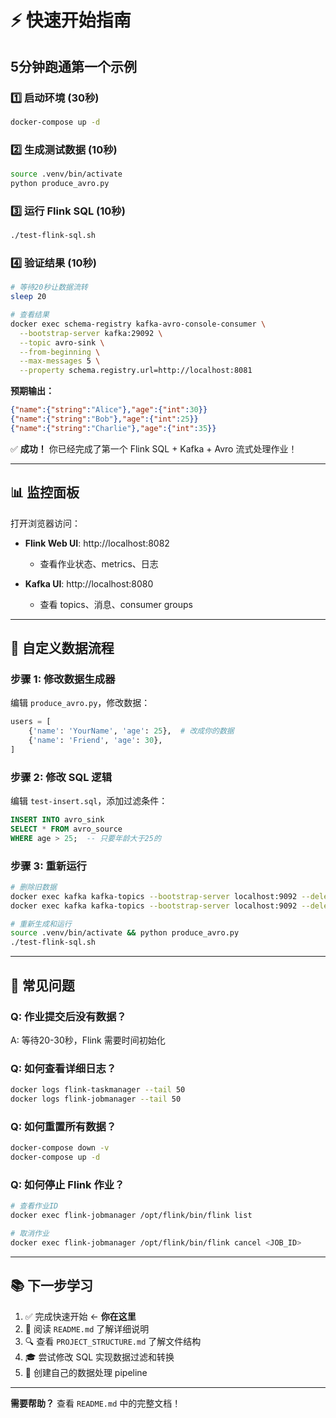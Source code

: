 # ⚡ 快速开始指南

## 5分钟跑通第一个示例

### 1️⃣ 启动环境 (30秒)
```bash
docker-compose up -d
```

### 2️⃣ 生成测试数据 (10秒)
```bash
source .venv/bin/activate
python produce_avro.py
```

### 3️⃣ 运行 Flink SQL (10秒)
```bash
./test-flink-sql.sh
```

### 4️⃣ 验证结果 (10秒)
```bash
# 等待20秒让数据流转
sleep 20

# 查看结果
docker exec schema-registry kafka-avro-console-consumer \
  --bootstrap-server kafka:29092 \
  --topic avro-sink \
  --from-beginning \
  --max-messages 5 \
  --property schema.registry.url=http://localhost:8081
```

**预期输出：**
```json
{"name":{"string":"Alice"},"age":{"int":30}}
{"name":{"string":"Bob"},"age":{"int":25}}
{"name":{"string":"Charlie"},"age":{"int":35}}
```

✅ **成功！** 你已经完成了第一个 Flink SQL + Kafka + Avro 流式处理作业！

---

## 📊 监控面板

打开浏览器访问：

- **Flink Web UI**: http://localhost:8082
  - 查看作业状态、metrics、日志

- **Kafka UI**: http://localhost:8080
  - 查看 topics、消息、consumer groups

---

## 🎯 自定义数据流程

### 步骤 1: 修改数据生成器

编辑 `produce_avro.py`，修改数据：

```python
users = [
    {'name': 'YourName', 'age': 25},  # 改成你的数据
    {'name': 'Friend', 'age': 30},
]
```

### 步骤 2: 修改 SQL 逻辑

编辑 `test-insert.sql`，添加过滤条件：

```sql
INSERT INTO avro_sink
SELECT * FROM avro_source
WHERE age > 25;  -- 只要年龄大于25的
```

### 步骤 3: 重新运行

```bash
# 删除旧数据
docker exec kafka kafka-topics --bootstrap-server localhost:9092 --delete --topic avro-topic
docker exec kafka kafka-topics --bootstrap-server localhost:9092 --delete --topic avro-sink

# 重新生成和运行
source .venv/bin/activate && python produce_avro.py
./test-flink-sql.sh
```

---

## 🚨 常见问题

### Q: 作业提交后没有数据？
A: 等待20-30秒，Flink 需要时间初始化

### Q: 如何查看详细日志？
```bash
docker logs flink-taskmanager --tail 50
docker logs flink-jobmanager --tail 50
```

### Q: 如何重置所有数据？
```bash
docker-compose down -v
docker-compose up -d
```

### Q: 如何停止 Flink 作业？
```bash
# 查看作业ID
docker exec flink-jobmanager /opt/flink/bin/flink list

# 取消作业
docker exec flink-jobmanager /opt/flink/bin/flink cancel <JOB_ID>
```

---

## 📚 下一步学习

1. ✅ 完成快速开始 ← **你在这里**
2. 📖 阅读 `README.md` 了解详细说明
3. 🔍 查看 `PROJECT_STRUCTURE.md` 了解文件结构
4. 🎓 尝试修改 SQL 实现数据过滤和转换
5. 💪 创建自己的数据处理 pipeline

---

**需要帮助？** 查看 `README.md` 中的完整文档！
